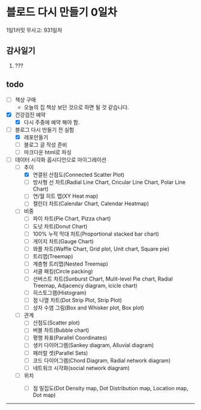 # 블로드 다시 만들기 0일차

1일1커밋 무사고: 931일차

## 감사일기

1. ???

## todo

- [ ] 책상 구매
  - 오늘의 집 책상 보던 것으로 하면 될 것 같습니다.
- [x] 건강검진 예약
  - [x] 다시 주중에 예약 해야 함.
- [ ] 블로그 다시 만들기 전 실험
  - [x] 레포만들기
  - [ ] 블로그 글 작성 준비
  - [ ] 마크다운 html로 파싱
- [ ] 데이터 시각화 옵시디언으로 마이그레이션
  - [ ] 추이
    - [x] 연결된 산점도(Connected Scatter Plot)
    - [ ] 방사형 선 차트(Radial Line Chart, Cricular Line Chart, Polar Line Chart)
    - [ ] 연/월 히트 맵(XY Heat map)
    - [ ] 캘린더 차트(Calendar Chart, Calendar Heatmap)
  - [ ] 비중
    - [ ] 파이 차트(Pie Chart, Pizza chart)
    - [ ] 도넛 차트(Donut Chart)
    - [ ] 100% 누적 막대 차트(Proportional stacked bar chart)
    - [ ] 게이지 차트(Gauge Chart)
    - [ ] 와플 차트(Waffle Chart, Grid plot, Unit chart, Square pie)
    - [ ] 트리맵(Treemap)
    - [ ] 계층형 트리맵(Nested Treemap)
    - [ ] 서클 패킹(Circle packing)
    - [ ] 선버스트 차트(Sunburst Chart, Mulit-level Pie chart, Radial Treemap, Adjacency diagram, icicle chart)
    - [ ] 히스토그램(Histogram)
    - [ ] 점 나열 차트(Dot Strip Plot, Strip Plot)
    - [ ] 상자 수염 그림(Box and Whisker plot, Box plot)
  - [ ] 관계
    - [ ] 산점도(Scatter plot)
    - [ ] 버블 차트(Bubble chart)
    - [ ] 평행 좌표(Parallel Coordinates)
    - [ ] 생키 다이어그램(Sankey diagram, Alluvial diagram)
    - [ ] 패러럴 셋(Parallel Sets)
    - [ ] 코드 다이어그램(Chord Diagram, Radial network diagram)
    - [ ] 네트워크 시각화(social network diagram)
  - [ ] 위치
    - [ ] 점 밀집도(Dot Density map, Dot Distribution map, Location map, Dot map)


---


